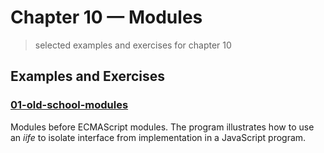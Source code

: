 # Chapter 10 &mdash; Modules
> selected examples and exercises for chapter 10

## Examples and Exercises

### [01-old-school-modules](./01-old-school-modules/)
Modules before ECMAScript modules. The program illustrates how to use an *iife* to isolate interface from implementation in a JavaScript program.

